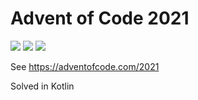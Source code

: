 # Advent of Code 2021
![](https://img.shields.io/badge/day%20📅-5-blue) ![](https://img.shields.io/badge/stars%20⭐-6-yellow)  ![](https://img.shields.io/badge/days%20completed-3-red)

See https://adventofcode.com/2021

Solved in Kotlin

